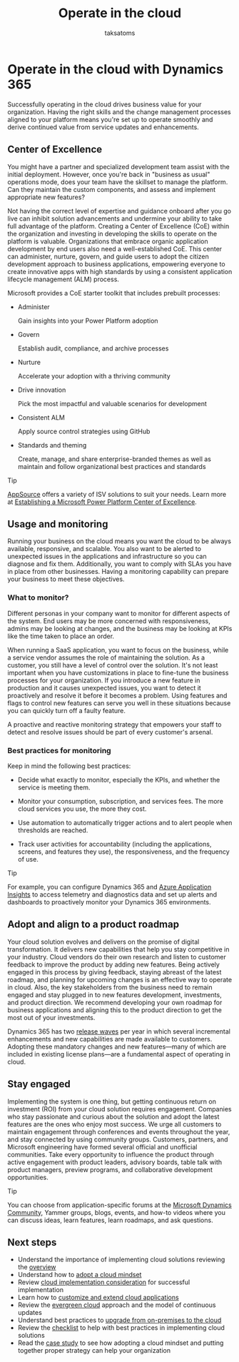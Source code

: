 ﻿---
title:  Operate in the cloud
description: Learn how, at the end of your Dynamics 365 implementation project, the organization can effectively operate in the cloud.
author: taksatoms
ms.author: tsato
ms.date: 05/15/2023
ms.topic: conceptual
---

# Operate in the cloud with Dynamics 365

Successfully operating in the cloud drives business value for your organization. Having the right skills and the change management processes aligned to your platform means you're set up to operate smoothly and derive continued value from service updates and enhancements.

## Center of Excellence

You might have a partner and specialized development team assist with the initial deployment. However, once you're back in "business as usual" operations mode, does your team have the skillset to manage the platform. Can they maintain the custom components, and assess and implement appropriate new features?  

Not having the correct level of expertise and guidance onboard after you go live can inhibit solution advancements and undermine your ability to take full advantage of the platform. Creating a Center of Excellence (CoE) within the organization and investing in developing the skills to operate on the platform is valuable. Organizations that embrace organic application development by end users also need a well-established CoE. This center can administer, nurture, govern, and guide users to adopt the citizen development approach to business applications, empowering everyone to create innovative apps with high standards by using a consistent application lifecycle management (ALM) process.

Microsoft provides a CoE starter toolkit that includes prebuilt processes:

- Administer  

  Gain insights into your Power Platform adoption

- Govern  

  Establish audit, compliance, and archive processes

- Nurture  

  Accelerate your adoption with a thriving community

- Drive innovation  

  Pick the most impactful and valuable scenarios for development

- Consistent ALM  

  Apply source control strategies using GitHub

- Standards and theming  

  Create, manage, and share enterprise-branded themes as well as maintain and follow organizational best practices and standards

> [!TIP]
> [AppSource](https://appsource.microsoft.com/) offers a variety of ISV solutions to suit your needs. Learn more at [Establishing a Microsoft Power Platform Center of Excellence](/power-platform/guidance/adoption/coe).

## Usage and monitoring

Running your business on the cloud means you want the cloud to be always available, responsive, and scalable. You also want to be alerted to unexpected issues in the applications and infrastructure so you can diagnose and fix them. Additionally, you want to comply with SLAs you have in place from other businesses. Having a monitoring capability can prepare your business to meet these objectives.

### What to monitor?

Different personas in your company want to monitor for different aspects of the system. End users may be more concerned with responsiveness, admins may be looking at changes, and the business may be looking at KPIs like the time taken to place an order.

When running a SaaS application, you want to focus on the business, while a service vendor assumes the role of maintaining the solution. As a customer, you still have a level of control over the solution. It's not least important when you have customizations in place to fine-tune the business processes for your organization. If you introduce a new feature in production and it causes unexpected issues, you want to detect it proactively and resolve it before it becomes a problem. Using features and flags to control new features can serve you well in these situations because you can quickly turn off a faulty feature.

A proactive and reactive monitoring strategy that empowers your staff to detect and resolve issues should be part of every customer's arsenal.

### Best practices for monitoring

Keep in mind the following best practices:

- Decide what exactly to monitor, especially the KPIs, and whether the service is meeting them.

- Monitor your consumption, subscription, and services fees. The more cloud services you use, the more they cost.

- Use automation to automatically trigger actions and to alert people when thresholds are reached.

- Track user activities for accountability (including the applications, screens, and features they use), the responsiveness, and the frequency of use.

> [!TIP]
> For example, you can configure Dynamics 365 and [Azure Application Insights](/azure/azure-monitor/app/app-insights-overview) to access telemetry and diagnostics data and set up alerts and dashboards to proactively monitor your Dynamics 365 environments.

## Adopt and align to a product roadmap

Your cloud solution evolves and delivers on the promise of digital transformation. It delivers new capabilities that help you stay competitive in your industry. Cloud vendors do their own research and listen to customer feedback to improve the product by adding new features. Being actively engaged in this process by giving feedback, staying abreast of the latest roadmap, and planning for upcoming changes is an effective way to operate in cloud. Also, the key stakeholders from the business need to remain engaged and stay plugged in to new features development, investments, and product direction. We recommend developing your own roadmap for business applications and aligning this to the product direction to get the most out of your investments.

Dynamics 365 has two [release waves](/dynamics365/release-plans/) per year in which several incremental enhancements and new capabilities are made available to customers. Adopting these mandatory changes and new features—many of which are included in existing license plans—are a fundamental aspect of operating in cloud.

## Stay engaged

Implementing the system is one thing, but getting continuous return on investment (ROI) from your cloud solution requires engagement. Companies who stay passionate and curious about the solution and adopt the latest features are the ones who enjoy most success. We urge all customers to maintain engagement through conferences and events throughout the year, and stay connected by using community groups. Customers, partners, and Microsoft engineering have formed several official and unofficial communities. Take every opportunity to influence the product through active engagement with product leaders, advisory boards, table talk with product managers, preview programs, and collaborative development opportunities.

> [!TIP]
> You can choose from application-specific forums at the [Microsoft Dynamics Community](https://community.dynamics.com/), Yammer groups, blogs, events, and how-to videos where you can discuss ideas, learn features, learn roadmaps, and ask questions.

## Next steps

- Understand the importance of implementing cloud solutions reviewing the [overview](implementing-cloud-solutions.md)
- Understand how to [adopt a cloud mindset](implementing-cloud-solutions-adopt-cloud-mindset.md)
- Review [cloud implementation consideration](implementing-cloud-solutions-cloud-implementation.md) for successful implementation
- Learn how to [customize and extend cloud applications](implementing-cloud-solutions-customize-extend-cloud-applications.md)
- Review the [evergreen cloud](implementing-cloud-solutions-evergreen-cloud.md) approach and the model of continuous updates
- Understand best practices to [upgrade from on-premises to the cloud](implementing-cloud-solutions-upgrade-from-onpremises-to-cloud.md)
- Review the [checklist](implementing-cloud-solutions-checklist.md) to help with best practices in implementing cloud solutions
- Read the [case study](implementing-cloud-solutions-case-study.md) to see how adopting a cloud mindset and putting together proper strategy can help your organization
